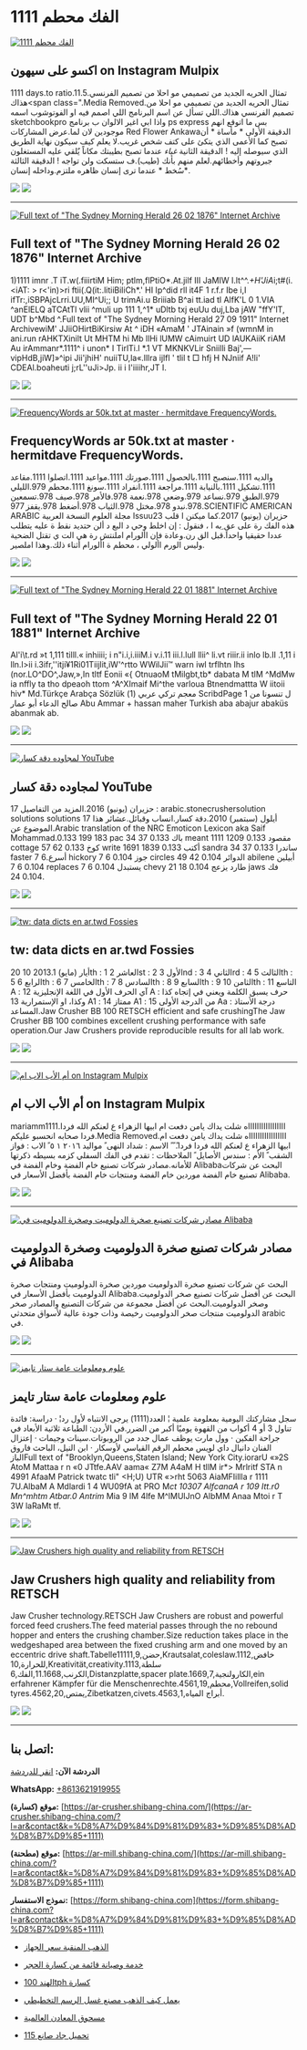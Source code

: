 # الفك محطم 1111

<a href="https://swt.shibang-china.com/?l=ar&img&k=%D8%A7%D9%84%D9%81%D9%83+%D9%85%D8%AD%D8%B7%D9%85+1111" target="_blank">![الفك محطم 1111](http://static.shibang-china.com/all-800x300/1295.jpg)</a>

## اكسو على سيهون on Instagram Mulpix
1111 days.to ratio.11.5.تمثال الحريه الجديد من تصميمي مو احلا من تصميم الفرنسي هذاك&lt;span class=&quot;.Media Removed.تمثال الحريه الجديد من تصميمي مو احلا من تصميم الفرنسي هذاك.اللي تسأل عن اسم البرنامج اللي اصمم فيه او الفوتوشوب اسمه sketchbookpro واذا ابي اغير الالوان ب برنامج ps express بس ما اتوقع انهم موجودين لان لما.عرض المشاركات Red Flower Ankawaالدقيقة الأولى * مأساة * أن تصبح كما الأعمى الذي يتكئ على كتف شخص غريب.لا يعلم كيف سيكون نهاية الطريق الذي سيوصله إليه ! الدقيقة الثانية *غباء* عندما تصبح بطيبتك مكاناً يٌلقي عليه المستغلون جبروتهم وأخطائهم.لعلم منهم بأنك (طيب).ف ستسكت ولن تواجه ! الدقيقة الثالثة *سُخط * عندما ترى إنسان ظاهره ملتزم.وداخله إنسان.


<a href="https://whatsapp.shibangsoft.com/WhatsApp.php" target="_blank" title="WhatsApp">![](http://static.shibang-china.com/icon/whatsapp.png)</a> <a href="https://swt.shibang-china.com/?l=ar&icon&k=%D8%A7%D9%84%D9%81%D9%83+%D9%85%D8%AD%D8%B7%D9%85+1111" target="_blank">![](http://static.shibang-china.com/icon/chat-ar.png)</a>

---

<a href="https://swt.shibang-china.com/?l=ar&img&k=%D8%A7%D9%84%D9%81%D9%83+%D9%85%D8%AD%D8%B7%D9%85+1111" target="_blank">![Full text of &quot;The Sydney Morning Herald 26 02 1876&quot; Internet Archive](http://static.shibang-china.com/all-800x300/709.jpg)</a>

## Full text of &quot;The Sydney Morning Herald 26 02 1876&quot; Internet Archive
1)1111 imnr .T iT.w(.fiiirtiM Him; ptlm,flPtiO*.At.jilf III JaMIW I.lt^^.*+H&#39;JiA*i;t#(i.&lt;iAT: &gt; r&lt;&#39;in)&gt;ri ftii(.Q(it:.litiiBiliCh*.&#39; HI Ip^did rll it4F 1 r.f.r Ibe i,I ifTr:,iSBPAjcLrri.UU,Ml^Ui;; U trimAi.u Briiiab B^ai tt.iad tl AlfK&#39;L 0 1.VIA ^anElELQ aTCAtTl vlii ^muli up 111 1,^1* uDltb txj euUu duj,Lba jAW &quot;ffY&#39;lT, UDT b^Mbd ^.Full text of &quot;The Sydney Morning Herald 27 09 1911&quot; Internet ArchivewiM&#39; JJiiOHirtBiKirsiw At ^ iDH «AmaM &#39; JTAinain »f (wmnM in ani.run rAHKTXinilt Ut MHTM hi Mb llHi lUMW cAimuirt UD lAUKAiiK riAM Au irAmmanr*.1111^ i unon* I TirlTi.l *.1 VT MKNKVLir Sniilli Baj&#39;,— vipHdB,jiW]»^ipi Jii&#39;jhiH&#39; nuiiTU,la«.lllra ijlfl &#39; tlil t □ hfj H NJniif A!li&#39; CDEAl.boaheuti j;rL&#39;&#39;uJi&gt;Jp. ii i I&#39;iiiihr,JT I.


<a href="https://whatsapp.shibangsoft.com/WhatsApp.php" target="_blank" title="WhatsApp">![](http://static.shibang-china.com/icon/whatsapp.png)</a> <a href="https://swt.shibang-china.com/?l=ar&icon&k=%D8%A7%D9%84%D9%81%D9%83+%D9%85%D8%AD%D8%B7%D9%85+1111" target="_blank">![](http://static.shibang-china.com/icon/chat-ar.png)</a>

---

<a href="https://swt.shibang-china.com/?l=ar&img&k=%D8%A7%D9%84%D9%81%D9%83+%D9%85%D8%AD%D8%B7%D9%85+1111" target="_blank">![FrequencyWords ar 50k.txt at master · hermitdave FrequencyWords.](http://static.shibang-china.com/all-800x300/1048.jpg)</a>

## FrequencyWords ar 50k.txt at master · hermitdave FrequencyWords.
والديه 1111.سنصبح 1111.بالحصول 1111.صورتك 1111.مواعيد 1111.اتصلوا 1111.مقاعد 1111.تشكيل 1111.بالنيابة 1111.مراجعة 1111.انفراد 1111.سونغ 1111.محطم 979.الليلي 979.الطبق 979.نساعد 979.وضعي 978.نعمة 978.فالأمر 978.صيف 978.تسمعين 978.نبدو 978.مختل 978.الثياب 978.أضغط 978.يقفز 977.SCIENTIFIC AMERICAN ARABIC مجلة العلوم النسخة العربية Issuu23 حزيران (يونيو) 2017.كما ميكنن ا قلب هذه الفك رة على عقِ ِبه ا ، فنقول : إن اخلط وحي د البع د ألن حتديد نقط ة عليه يتطلب عددا حقيقيا واحدا.قبل الق رن.وعادة فإن األورام املنتش رة هي الت ي تقتل الضحية وليس الورم األولي ، محطم ة األورام أثناء ذلك.وهذا املصير.


<a href="https://whatsapp.shibangsoft.com/WhatsApp.php" target="_blank" title="WhatsApp">![](http://static.shibang-china.com/icon/whatsapp.png)</a> <a href="https://swt.shibang-china.com/?l=ar&icon&k=%D8%A7%D9%84%D9%81%D9%83+%D9%85%D8%AD%D8%B7%D9%85+1111" target="_blank">![](http://static.shibang-china.com/icon/chat-ar.png)</a>

---

<a href="https://swt.shibang-china.com/?l=ar&img&k=%D8%A7%D9%84%D9%81%D9%83+%D9%85%D8%AD%D8%B7%D9%85+1111" target="_blank">![Full text of &quot;The Sydney Morning Herald 22 01 1881&quot; Internet Archive](http://static.shibang-china.com/all-800x300/170.jpg)</a>

## Full text of &quot;The Sydney Morning Herald 22 01 1881&quot; Internet Archive
Al&#39;i\t.rd »t 1,111 tilll.« inhiiii; i n&quot;i.i,i.iiiM.i v.i.11 iii.l.lull llii^ li.vt riiir.ii inlo lb.II .1,11 i lln.l&gt;ii i.3ifr,&#39;&#39;itji¥1Ri01Tiijlit,iW&#39;^rtto WWilJii™ warn iwl trflhtn Ihs (nor.LO^DO^,Jaw,»,In tltf Eonii «{ OtnuaoM tMilgbt,tb* dabata M tlM ^MdMw ia nffly ta tho dpeaoh ttom ^A^XImaif Mi^the varloua Btnendmattta W iitoii hiv* Md.Türkçe Arabça Sözlük معجم تركي عربي (1) ScribdPage 1 ل تنسونا من صالح الدعاء أبو عمار Abu Ammar + hassan maher Turkish aba abajur abaküs abanmak ab.


<a href="https://whatsapp.shibangsoft.com/WhatsApp.php" target="_blank" title="WhatsApp">![](http://static.shibang-china.com/icon/whatsapp.png)</a> <a href="https://swt.shibang-china.com/?l=ar&icon&k=%D8%A7%D9%84%D9%81%D9%83+%D9%85%D8%AD%D8%B7%D9%85+1111" target="_blank">![](http://static.shibang-china.com/icon/chat-ar.png)</a>

---

<a href="https://swt.shibang-china.com/?l=ar&img&k=%D8%A7%D9%84%D9%81%D9%83+%D9%85%D8%AD%D8%B7%D9%85+1111" target="_blank">![لمجاوده دقة كسار YouTube](http://static.shibang-china.com/all-800x300/1232.jpg)</a>

## لمجاوده دقة كسار YouTube
17 حزيران (يونيو) 2016.المزيد من التفاصيل : arabic.stonecrushersolution solutions solutions 17 أيلول (سبتمبر) 2010.دقة كسار.انساب وقبائل.عشائر هذا الموضوع عن.Arabic translation of the NRC Emoticon Lexicon aka Saif Mohammad.0.133 199 183 pac باك 0.133 37 34 meant مقصود 0.133 1209 1111 cottage كوخ 0.133 62 57 write أكتب 0.133 1839 1691 sandra ساندرا 0.133 37 34 faster أسرع.6 7 hickory جوز 0.104 6 7 circles الدوائر 0.104 42 49 abilene أبيلين 0.104 6 7 replaces يستبدل 0.104 6 7 chevy طارد يزعج 0.104 18 21 jaws فك 0.104 24.


<a href="https://whatsapp.shibangsoft.com/WhatsApp.php" target="_blank" title="WhatsApp">![](http://static.shibang-china.com/icon/whatsapp.png)</a> <a href="https://swt.shibang-china.com/?l=ar&icon&k=%D8%A7%D9%84%D9%81%D9%83+%D9%85%D8%AD%D8%B7%D9%85+1111" target="_blank">![](http://static.shibang-china.com/icon/chat-ar.png)</a>

---

<a href="https://swt.shibang-china.com/?l=ar&img&k=%D8%A7%D9%84%D9%81%D9%83+%D9%85%D8%AD%D8%B7%D9%85+1111" target="_blank">![tw: data dicts en ar.twd Fossies](http://static.shibang-china.com/all-800x300/1321.jpg)</a>

## tw: data dicts en ar.twd Fossies
20 أيار (مايو) 2013.1 10th : العاشر 2 1st : الأول 3 2nd : الثاني 4 3rd : الثالث 5 4th : الرابع 6 5th : الخامس 7 6th : السادس 8 7th : السابع 9 8th : الثامن 10 9th : التاسع 11 A : آي الحرف الأول في اللغة الإنجليزية 12 A : حرف يسبق الكلمة ويعني في إتجاه كذا وكذا، او الإستمرارية 13 A1 : ممتاز 14 A1 : من الدرجة الأولى 15 Aa : درجة الأستاذ المساعد.Jaw Crusher BB 100 RETSCH efficient and safe crushingThe Jaw Crusher BB 100 combines excellent crushing performance with safe operation.Our Jaw Crushers provide reproducible results for all lab work.


<a href="https://whatsapp.shibangsoft.com/WhatsApp.php" target="_blank" title="WhatsApp">![](http://static.shibang-china.com/icon/whatsapp.png)</a> <a href="https://swt.shibang-china.com/?l=ar&icon&k=%D8%A7%D9%84%D9%81%D9%83+%D9%85%D8%AD%D8%B7%D9%85+1111" target="_blank">![](http://static.shibang-china.com/icon/chat-ar.png)</a>

---

<a href="https://swt.shibang-china.com/?l=ar&img&k=%D8%A7%D9%84%D9%81%D9%83+%D9%85%D8%AD%D8%B7%D9%85+1111" target="_blank">![أم الأب الاب ام on Instagram Mulpix](http://static.shibang-china.com/all-800x300/377.jpg)</a>

## أم الأب الاب ام on Instagram Mulpix
mariamm1111.اااااااااااااااااه شلت يداك يامن دفعت ام ابيها الزهراء ع لعنكم الله فردا فردا صحابه انحسبو عليكم.Media Removed.اااااااااااااااااه شلت يداك يامن دفعت ام ابيها الزهراء ع لعنكم الله فردا فردا.ً ً ً الاسم : شداد النهى ً مواليد ٢٠١٦ ١ ٥ ً الاب : فواز الشقب ً الأم : سندس الأصايل ً الملاحظات : تقدم في الفك السفلي كزمه بسيطه ذكرتها للأمانه.مصادر شركات تصنيع خام الفضة وخام الفضة في Alibabaالبحث عن شركات تصنيع خام الفضة موردين خام الفضة ومنتجات خام الفضة بأفضل الأسعار في Alibaba.


<a href="https://whatsapp.shibangsoft.com/WhatsApp.php" target="_blank" title="WhatsApp">![](http://static.shibang-china.com/icon/whatsapp.png)</a> <a href="https://swt.shibang-china.com/?l=ar&icon&k=%D8%A7%D9%84%D9%81%D9%83+%D9%85%D8%AD%D8%B7%D9%85+1111" target="_blank">![](http://static.shibang-china.com/icon/chat-ar.png)</a>

---

<a href="https://swt.shibang-china.com/?l=ar&img&k=%D8%A7%D9%84%D9%81%D9%83+%D9%85%D8%AD%D8%B7%D9%85+1111" target="_blank">![مصادر شركات تصنيع صخرة الدولوميت وصخرة الدولوميت في Alibaba](http://static.shibang-china.com/all-800x300/558.jpg)</a>

## مصادر شركات تصنيع صخرة الدولوميت وصخرة الدولوميت في Alibaba
البحث عن شركات تصنيع صخرة الدولوميت موردين صخرة الدولوميت ومنتجات صخرة الدولوميت بأفضل الأسعار في Alibaba.البحث عن أفضل شركات تصنيع صخر الدولوميت وصخر الدولوميت.البحث عن أفضل مجموعة من شركات التصنيع والمصادر صخر الدولوميت منتجات صخر الدولوميت رخيصة وذات جودة عالية لأسواق متحدثي arabic في.


<a href="https://whatsapp.shibangsoft.com/WhatsApp.php" target="_blank" title="WhatsApp">![](http://static.shibang-china.com/icon/whatsapp.png)</a> <a href="https://swt.shibang-china.com/?l=ar&icon&k=%D8%A7%D9%84%D9%81%D9%83+%D9%85%D8%AD%D8%B7%D9%85+1111" target="_blank">![](http://static.shibang-china.com/icon/chat-ar.png)</a>

---

<a href="https://swt.shibang-china.com/?l=ar&img&k=%D8%A7%D9%84%D9%81%D9%83+%D9%85%D8%AD%D8%B7%D9%85+1111" target="_blank">![علوم ومعلومات عامة ستار تايمز](http://static.shibang-china.com/all-800x300/1519.jpg)</a>

## علوم ومعلومات عامة ستار تايمز
سجل مشاركتك اليومية بمعلومة علمية ¦ العدد(1111) يرجى الانتباه لأول رد¦ &middot; دراسة: فائدة تناول 3 أو 4 أكواب من القهوة يوميًا أكبر من الضرر.في الأردن: الطباعة ثلاثية الأبعاد في جراحة الفكين &middot; وول مارت يوظف عمال جدد من الروبوتات.سينات وجيمات &middot; إعتزال الفنان دانيال داي لويس محطم الرقم القياسي لأوسكار &middot; ابن النيل، الباحث فاروق البازFull text of &quot;Brooklyn,Queens,Staten Island; New York City.iorarU «»2S AtoM Mattaa r n «0 JTtfe.AAV aama« Z7M A4aM H tllM ir*&gt; Mrlritf STA n 4991 AfaaM Patrick twatc tli&quot; &lt;H;U) UTR «&gt;rht 5063 AiaMFIillla r 1111 7U.AlbaM A Mdlardi 1 4 WU09fA at PRO M*ct 10307 AlfcanaA r 109 Itt.r0 Mn^mhtm Atbar.0 Antrim* Mia 9 lM 4lfe M^lMUlJnO AlbMM Anaa Mtoi r T 3W laRaMt tf.


<a href="https://whatsapp.shibangsoft.com/WhatsApp.php" target="_blank" title="WhatsApp">![](http://static.shibang-china.com/icon/whatsapp.png)</a> <a href="https://swt.shibang-china.com/?l=ar&icon&k=%D8%A7%D9%84%D9%81%D9%83+%D9%85%D8%AD%D8%B7%D9%85+1111" target="_blank">![](http://static.shibang-china.com/icon/chat-ar.png)</a>

---

<a href="https://swt.shibang-china.com/?l=ar&img&k=%D8%A7%D9%84%D9%81%D9%83+%D9%85%D8%AD%D8%B7%D9%85+1111" target="_blank">![Jaw Crushers high quality and reliability from RETSCH](http://static.shibang-china.com/all-800x300/492.jpg)</a>

## Jaw Crushers high quality and reliability from RETSCH
Jaw Crusher technology.RETSCH Jaw Crushers are robust and powerful forced feed crushers.The feed material passes through the no rebound hopper and enters the crushing chamber.Size reduction takes place in the wedgeshaped area between the fixed crushing arm and one moved by an eccentric drive shaft.Tabelle11111,حضن,9,Krautsalat,coleslaw.1112,خافض للحرارة,10,Kreativität,creativity.1113,سلطة الكرنب,11.1668,الفك,6,Distanzplatte,spacer plate.1669,الكارولنجية,7,ein erfahrener Kämpfer für die Menschenrechte.4561,محطم,19,Vollreifen,solid tyres.4562,يمتص,20,Zibetkatzen,civets.4563,أبراج المياه,1.


<a href="https://whatsapp.shibangsoft.com/WhatsApp.php" target="_blank" title="WhatsApp">![](http://static.shibang-china.com/icon/whatsapp.png)</a> <a href="https://swt.shibang-china.com/?l=ar&icon&k=%D8%A7%D9%84%D9%81%D9%83+%D9%85%D8%AD%D8%B7%D9%85+1111" target="_blank">![](http://static.shibang-china.com/icon/chat-ar.png)</a>

---
## اتصل بنا:

**الدردشة الآن:** [انقر للدردشة](https://swt.shibang-china.com?l=ar&contact&k=%D8%A7%D9%84%D9%81%D9%83+%D9%85%D8%AD%D8%B7%D9%85+1111)

**WhatsApp:**  [+8613621919955](https://whatsapp.shibangsoft.com/WhatsApp.php)

**موقع (كسارة):** [https://ar-crusher.shibang-china.com/](https://ar-crusher.shibang-china.com/?l=ar&contact&k=%D8%A7%D9%84%D9%81%D9%83+%D9%85%D8%AD%D8%B7%D9%85+1111)

**موقع (مطحنة):** [https://ar-mill.shibang-china.com/](https://ar-mill.shibang-china.com/?l=ar&contact&k=%D8%A7%D9%84%D9%81%D9%83+%D9%85%D8%AD%D8%B7%D9%85+1111)

**نموذج الاستفسار:** [https://form.shibang-china.com](https://form.shibang-china.com?l=ar&contact&k=%D8%A7%D9%84%D9%81%D9%83+%D9%85%D8%AD%D8%B7%D9%85+1111)

* [الذهب المنقبة سعر الجهاز](../27/%D8%A7%D9%84%D8%B0%D9%87%D8%A8%20%D8%A7%D9%84%D9%85%D9%86%D9%82%D8%A8%D8%A9%20%D8%B3%D8%B9%D8%B1%20%D8%A7%D9%84%D8%AC%D9%87%D8%A7%D8%B2.md)

* [خدمة وصيانة قائمة من كسارة الحجر](../27/%D8%AE%D8%AF%D9%85%D8%A9%20%D9%88%D8%B5%D9%8A%D8%A7%D9%86%D8%A9%20%D9%82%D8%A7%D8%A6%D9%85%D8%A9%20%D9%85%D9%86%20%D9%83%D8%B3%D8%A7%D8%B1%D8%A9%20%D8%A7%D9%84%D8%AD%D8%AC%D8%B1.md)

* [الهند 100tph كسارة](../28/%D8%A7%D9%84%D9%87%D9%86%D8%AF%20100tph%20%D9%83%D8%B3%D8%A7%D8%B1%D8%A9.md)

* [يعمل كيف الذهب مصنع غسل الرسم التخطيطي](../28/%D9%8A%D8%B9%D9%85%D9%84%20%D9%83%D9%8A%D9%81%20%D8%A7%D9%84%D8%B0%D9%87%D8%A8%20%D9%85%D8%B5%D9%86%D8%B9%20%D8%BA%D8%B3%D9%84%20%D8%A7%D9%84%D8%B1%D8%B3%D9%85%20%D8%A7%D9%84%D8%AA%D8%AE%D8%B7%D9%8A%D8%B7%D9%8A.md)

* [مسحوق المعادن العالمية](../27/%D9%85%D8%B3%D8%AD%D9%88%D9%82%20%D8%A7%D9%84%D9%85%D8%B9%D8%A7%D8%AF%D9%86%20%D8%A7%D9%84%D8%B9%D8%A7%D9%84%D9%85%D9%8A%D8%A9.md)

* [تحميل جاد صانع 115](../28/%D8%AA%D8%AD%D9%85%D9%8A%D9%84%20%D8%AC%D8%A7%D8%AF%20%D8%B5%D8%A7%D9%86%D8%B9%20115.md)
